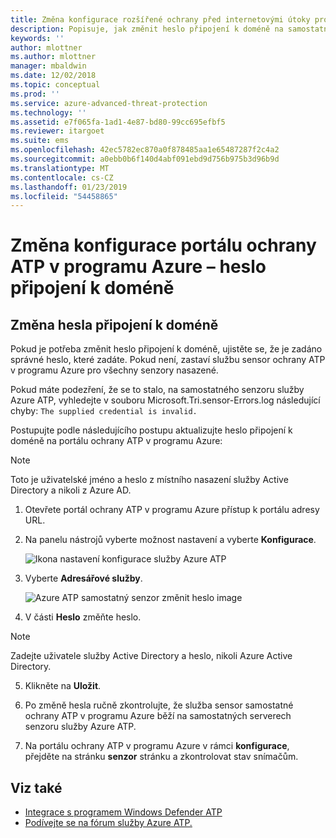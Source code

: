 ```yaml
---
title: Změna konfigurace rozšířené ochrany před internetovými útoky pro Azure – heslo připojení k doméně | Dokumentace Microsoftu
description: Popisuje, jak změnit heslo připojení k doméně na samostatný senzor ochrany ATP v programu Azure.
keywords: ''
author: mlottner
ms.author: mlottner
manager: mbaldwin
ms.date: 12/02/2018
ms.topic: conceptual
ms.prod: ''
ms.service: azure-advanced-threat-protection
ms.technology: ''
ms.assetid: e7f065fa-1ad1-4e87-bd80-99cc695efbf5
ms.reviewer: itargoet
ms.suite: ems
ms.openlocfilehash: 42ec5782ec870a0f878485aa1e65487287f2c4a2
ms.sourcegitcommit: a0ebb0b6f140d4abf091ebd9d756b975b3d96b9d
ms.translationtype: MT
ms.contentlocale: cs-CZ
ms.lasthandoff: 01/23/2019
ms.locfileid: "54458865"
---
```

# <a name="change-azure-atp-portal-configuration---domain-connectivity-password"></a>Změna konfigurace portálu ochrany ATP v programu Azure – heslo připojení k doméně



## <a name="change-the-domain-connectivity-password"></a>Změna hesla připojení k doméně
Pokud je potřeba změnit heslo připojení k doméně, ujistěte se, že je zadáno správné heslo, které zadáte. Pokud není, zastaví službu sensor ochrany ATP v programu Azure pro všechny senzory nasazené.

Pokud máte podezření, že se to stalo, na samostatného senzoru služby Azure ATP, vyhledejte v souboru Microsoft.Tri.sensor-Errors.log následující chyby: `The supplied credential is invalid.`

Postupujte podle následujícího postupu aktualizujte heslo připojení k doméně na portálu ochrany ATP v programu Azure:

> [!NOTE]
> Toto je uživatelské jméno a heslo z místního nasazení služby Active Directory a nikoli z Azure AD.

1.  Otevřete portál ochrany ATP v programu Azure přístup k portálu adresy URL.

2.  Na panelu nástrojů vyberte možnost nastavení a vyberte **Konfigurace**.

    ![Ikona nastavení konfigurace služby Azure ATP](media/atp-config-menu.png)

3.  Vyberte **Adresářové služby**.

    ![Azure ATP samostatný senzor změnit heslo image](media/directory-services.png)

4.  V části **Heslo** změňte heslo.

 > [!NOTE]
 > Zadejte uživatele služby Active Directory a heslo, nikoli Azure Active Directory.

5.  Klikněte na **Uložit**.

6.  Po změně hesla ručně zkontrolujte, že služba sensor samostatné ochrany ATP v programu Azure běží na samostatných serverech senzoru služby Azure ATP.

7. Na portálu ochrany ATP v programu Azure v rámci **konfigurace**, přejděte na stránku **senzor** stránku a zkontrolovat stav snímačům.

## <a name="see-also"></a>Viz také

- [Integrace s programem Windows Defender ATP](integrate-wd-atp.md)
- [Podívejte se na fórum služby Azure ATP.](https://aka.ms/azureatpcommunity)